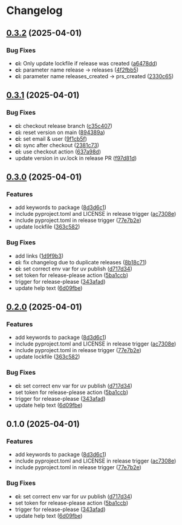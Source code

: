 # Changelog

## [0.3.2](https://github.com/david-fischer/typer-pydantic-config/compare/v0.3.1...v0.3.2) (2025-04-01)


### Bug Fixes

* **ci:** Only update lockfile if release was created ([a6478dd](https://github.com/david-fischer/typer-pydantic-config/commit/a6478dd2a0729b9448c3d07cbf04dd7481bf88c7))
* **ci:** parameter name release -&gt; releases ([4f2fbb5](https://github.com/david-fischer/typer-pydantic-config/commit/4f2fbb5e21f5d20996039f5fb752ec34af6f1963))
* **ci:** parameter name releases_created -&gt; prs_created ([2330c65](https://github.com/david-fischer/typer-pydantic-config/commit/2330c65a298c89d74800a8cf4cd00c2db24beca1))

## [0.3.1](https://github.com/david-fischer/typer-pydantic-config/compare/v0.3.0...v0.3.1) (2025-04-01)


### Bug Fixes

* **ci:** checkout release branch ([c35c407](https://github.com/david-fischer/typer-pydantic-config/commit/c35c407e893da74a667c3635c142e0251da97189))
* **ci:** reset version on main ([894389a](https://github.com/david-fischer/typer-pydantic-config/commit/894389a9062f30b045f3a78d71888402a93b0d4b))
* **ci:** set email & user ([9f1cb5f](https://github.com/david-fischer/typer-pydantic-config/commit/9f1cb5fb729dedd40c72153db69a02f12ae7bea5))
* **ci:** sync after checkout ([2381c73](https://github.com/david-fischer/typer-pydantic-config/commit/2381c7308d91ec0e40f7492e71d9379d93cf33b2))
* **ci:** use checkout action ([637a98d](https://github.com/david-fischer/typer-pydantic-config/commit/637a98de9f241b3e76bdb2d2e3c2166bce861935))
* update version in uv.lock in release PR ([f97d81d](https://github.com/david-fischer/typer-pydantic-config/commit/f97d81d4bd601500ee38d6c1f46ae0a65ab4243b))

## [0.3.0](https://github.com/david-fischer/typer-pydantic-config/compare/v0.2.0...v0.3.0) (2025-04-01)


### Features

* add keywords to package ([8d3d6c1](https://github.com/david-fischer/typer-pydantic-config/commit/8d3d6c1b02736bf94baf401add47fbacb60ba15a))
* include pyproject.toml and LICENSE in release trigger ([ac7308e](https://github.com/david-fischer/typer-pydantic-config/commit/ac7308e4cc3a0ceb1d02c28abd723e4801d1d274))
* include pyproject.toml in release trigger ([77e7b2e](https://github.com/david-fischer/typer-pydantic-config/commit/77e7b2ee31af998bc3bd45bd6ca6d885daadc31c))
* update lockfile ([363c582](https://github.com/david-fischer/typer-pydantic-config/commit/363c5824037ae15db4fd13789184bc183833cd82))


### Bug Fixes

* add links ([1d9f9b3](https://github.com/david-fischer/typer-pydantic-config/commit/1d9f9b3fef26174dc60ed1ffc6d867fc3020555c))
* **ci:** fix changelog due to duplicate releases ([8b18c71](https://github.com/david-fischer/typer-pydantic-config/commit/8b18c7192bd27e5427750797be07263ef6319b21))
* **ci:** set correct env var for uv publish ([d717d34](https://github.com/david-fischer/typer-pydantic-config/commit/d717d3451cb8b64d81e79a4182965c17091dfd7c))
* set token for release-please action ([5ba1ccb](https://github.com/david-fischer/typer-pydantic-config/commit/5ba1ccb46b4f9d7eb007feac3903e303a49296e3))
* trigger for release-please ([343afad](https://github.com/david-fischer/typer-pydantic-config/commit/343afad57e792a540a78bfa83b2423440e13f696))
* update help text ([6d09fbe](https://github.com/david-fischer/typer-pydantic-config/commit/6d09fbed2e2be1627105dadea227167d0a8e61d0))

## [0.2.0](https://github.com/david-fischer/typer-pydantic-config/compare/v0.1.0...v0.2.0) (2025-04-01)


### Features

* add keywords to package ([8d3d6c1](https://github.com/david-fischer/typer-pydantic-config/commit/8d3d6c1b02736bf94baf401add47fbacb60ba15a))
* include pyproject.toml and LICENSE in release trigger ([ac7308e](https://github.com/david-fischer/typer-pydantic-config/commit/ac7308e4cc3a0ceb1d02c28abd723e4801d1d274))
* include pyproject.toml in release trigger ([77e7b2e](https://github.com/david-fischer/typer-pydantic-config/commit/77e7b2ee31af998bc3bd45bd6ca6d885daadc31c))
* update lockfile ([363c582](https://github.com/david-fischer/typer-pydantic-config/commit/363c5824037ae15db4fd13789184bc183833cd82))


### Bug Fixes

* **ci:** set correct env var for uv publish ([d717d34](https://github.com/david-fischer/typer-pydantic-config/commit/d717d3451cb8b64d81e79a4182965c17091dfd7c))
* set token for release-please action ([5ba1ccb](https://github.com/david-fischer/typer-pydantic-config/commit/5ba1ccb46b4f9d7eb007feac3903e303a49296e3))
* trigger for release-please ([343afad](https://github.com/david-fischer/typer-pydantic-config/commit/343afad57e792a540a78bfa83b2423440e13f696))
* update help text ([6d09fbe](https://github.com/david-fischer/typer-pydantic-config/commit/6d09fbed2e2be1627105dadea227167d0a8e61d0))

## 0.1.0 (2025-04-01)


### Features

* add keywords to package ([8d3d6c1](https://github.com/david-fischer/typer-pydantic-config/commit/8d3d6c1b02736bf94baf401add47fbacb60ba15a))
* include pyproject.toml and LICENSE in release trigger ([ac7308e](https://github.com/david-fischer/typer-pydantic-config/commit/ac7308e4cc3a0ceb1d02c28abd723e4801d1d274))
* include pyproject.toml in release trigger ([77e7b2e](https://github.com/david-fischer/typer-pydantic-config/commit/77e7b2ee31af998bc3bd45bd6ca6d885daadc31c))


### Bug Fixes

* **ci:** set correct env var for uv publish ([d717d34](https://github.com/david-fischer/typer-pydantic-config/commit/d717d3451cb8b64d81e79a4182965c17091dfd7c))
* set token for release-please action ([5ba1ccb](https://github.com/david-fischer/typer-pydantic-config/commit/5ba1ccb46b4f9d7eb007feac3903e303a49296e3))
* trigger for release-please ([343afad](https://github.com/david-fischer/typer-pydantic-config/commit/343afad57e792a540a78bfa83b2423440e13f696))
* update help text ([6d09fbe](https://github.com/david-fischer/typer-pydantic-config/commit/6d09fbed2e2be1627105dadea227167d0a8e61d0))

